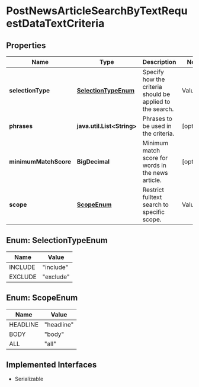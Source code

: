 

# PostNewsArticleSearchByTextRequestDataTextCriteria


## Properties

Name | Type | Description | Notes
------------ | ------------- | ------------- | -------------
**selectionType** | [**SelectionTypeEnum**](#SelectionTypeEnum) | Specify how the criteria should be applied to the search. | Value | Description | | --- | --- | | include | Articles covering the given criteria are included in the result. | | exclude | Articles covering the given criteria are excluded from the result. |   |  [optional]
**phrases** | **java.util.List&lt;String&gt;** | Phrases to be used in the criteria. |  [optional]
**minimumMatchScore** | **BigDecimal** | Minimum match score for words in the news article. |  [optional]
**scope** | [**ScopeEnum**](#ScopeEnum) | Restrict fulltext search to specific scope. | Value | Description | | --- | --- | | headline | Headline of the news article. | | body | Text body of the news article. | | all | Search in both headline and body. |   |  [optional]



## Enum: SelectionTypeEnum

Name | Value
---- | -----
INCLUDE | &quot;include&quot;
EXCLUDE | &quot;exclude&quot;



## Enum: ScopeEnum

Name | Value
---- | -----
HEADLINE | &quot;headline&quot;
BODY | &quot;body&quot;
ALL | &quot;all&quot;


## Implemented Interfaces

* Serializable


